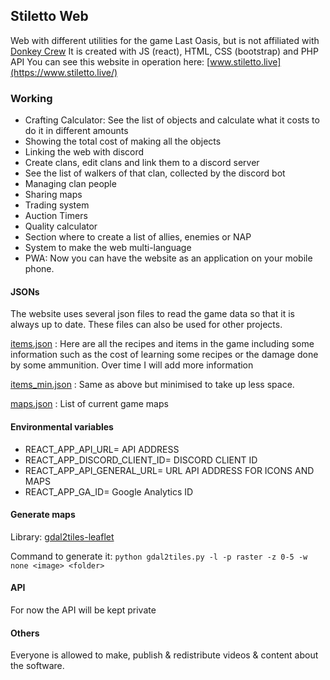 ## Stiletto Web

Web with different utilities for the game Last Oasis, but is not affiliated with [Donkey Crew](https://www.donkey.team/)
It is created with JS (react), HTML, CSS (bootstrap) and PHP API
You can see this website in operation here: [www.stiletto.live](https://www.stiletto.live/)

### Working

- Crafting Calculator: See the list of objects and calculate what it costs to do it in different amounts
- Showing the total cost of making all the objects
- Linking the web with discord
- Create clans, edit clans and link them to a discord server
- See the list of walkers of that clan, collected by the discord bot
- Managing clan people
- Sharing maps
- Trading system
- Auction Timers
- Quality calculator
- Section where to create a list of allies, enemies or NAP
- System to make the web multi-language
- PWA: Now you can have the website as an application on your mobile phone.

#### JSONs

The website uses several json files to read the game data so that it is always up to date. These files can also be used for other projects.

[items.json](https://github.com/dm94/stiletto-web/blob/master/public/json/items.json) : Here are all the recipes and items in the game including some information such as the cost of learning some recipes or the damage done by some ammunition. Over time I will add more information

[items_min.json](https://github.com/dm94/stiletto-web/blob/master/public/json/items_min.json) : Same as above but minimised to take up less space.

[maps.json](https://github.com/dm94/stiletto-web/blob/master/public/json/maps.json) : List of current game maps

#### Environmental variables

- REACT_APP_API_URL= API ADDRESS
- REACT_APP_DISCORD_CLIENT_ID= DISCORD CLIENT ID
- REACT_APP_API_GENERAL_URL= URL API ADDRESS FOR ICONS AND MAPS
- REACT_APP_GA_ID= Google Analytics ID

#### Generate maps

Library: [gdal2tiles-leaflet](https://github.com/commenthol/gdal2tiles-leaflet)

Command to generate it:
`python gdal2tiles.py -l -p raster -z 0-5 -w none <image> <folder>`

#### API

For now the API will be kept private

#### Others

Everyone is allowed to make, publish & redistribute videos & content about the software.
